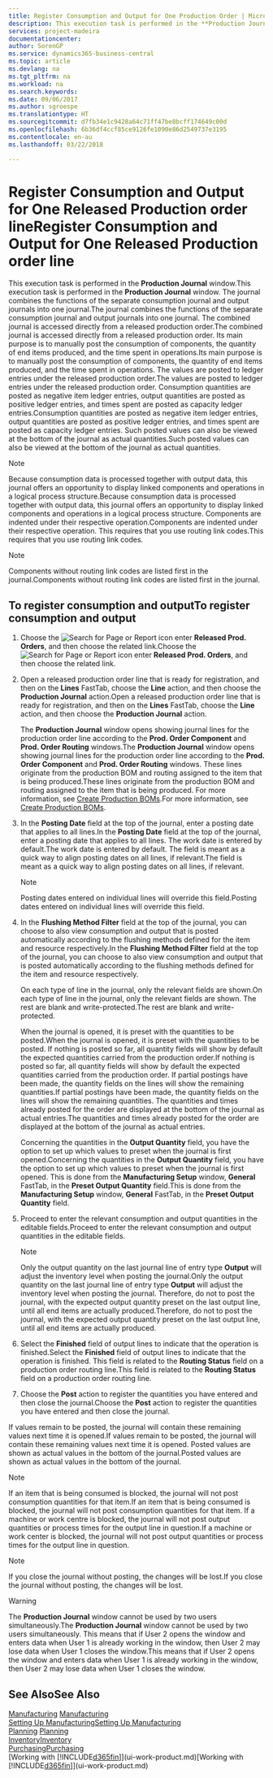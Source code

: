 ```yaml
---
title: Register Consumption and Output for One Production Order | Microsoft Docs
description: This execution task is performed in the **Production Journal** window. The journal combines the functions of the separate consumption journal and output journals into one journal. The combined journal is accessed directly from a released production order. Its main purpose is to manually post the consumption of components, the quantity of end items produced, and the time spent in operations.
services: project-madeira
documentationcenter: 
author: SorenGP
ms.service: dynamics365-business-central
ms.topic: article
ms.devlang: na
ms.tgt_pltfrm: na
ms.workload: na
ms.search.keywords: 
ms.date: 09/06/2017
ms.author: sgroespe
ms.translationtype: HT
ms.sourcegitcommit: d7fb34e1c9428a64c71ff47be8bcff174649c00d
ms.openlocfilehash: 6b36df4ccf85ce9126fe1090e86d2549737e3195
ms.contentlocale: en-au
ms.lasthandoff: 03/22/2018

---
```

# <a name="register-consumption-and-output-for-one-released-production-order-line"></a><span data-ttu-id="267bf-106">Register Consumption and Output for One Released Production order line</span><span class="sxs-lookup"><span data-stu-id="267bf-106">Register Consumption and Output for One Released Production order line</span></span>
<span data-ttu-id="267bf-107">This execution task is performed in the **Production Journal** window.</span><span class="sxs-lookup"><span data-stu-id="267bf-107">This execution task is performed in the **Production Journal** window.</span></span> <span data-ttu-id="267bf-108">The journal combines the functions of the separate consumption journal and output journals into one journal.</span><span class="sxs-lookup"><span data-stu-id="267bf-108">The journal combines the functions of the separate consumption journal and output journals into one journal.</span></span> <span data-ttu-id="267bf-109">The combined journal is accessed directly from a released production order.</span><span class="sxs-lookup"><span data-stu-id="267bf-109">The combined journal is accessed directly from a released production order.</span></span> <span data-ttu-id="267bf-110">Its main purpose is to manually post the consumption of components, the quantity of end items produced, and the time spent in operations.</span><span class="sxs-lookup"><span data-stu-id="267bf-110">Its main purpose is to manually post the consumption of components, the quantity of end items produced, and the time spent in operations.</span></span> <span data-ttu-id="267bf-111">The values are posted to ledger entries under the released production order.</span><span class="sxs-lookup"><span data-stu-id="267bf-111">The values are posted to ledger entries under the released production order.</span></span> <span data-ttu-id="267bf-112">Consumption quantities are posted as negative item ledger entries, output quantities are posted as positive ledger entries, and times spent are posted as capacity ledger entries.</span><span class="sxs-lookup"><span data-stu-id="267bf-112">Consumption quantities are posted as negative item ledger entries, output quantities are posted as positive ledger entries, and times spent are posted as capacity ledger entries.</span></span> <span data-ttu-id="267bf-113">Such posted values can also be viewed at the bottom of the journal as actual quantities.</span><span class="sxs-lookup"><span data-stu-id="267bf-113">Such posted values can also be viewed at the bottom of the journal as actual quantities.</span></span>  

> [!NOTE]  
>  <span data-ttu-id="267bf-114">Because consumption data is processed together with output data, this journal offers an opportunity to display linked components and operations in a logical process structure.</span><span class="sxs-lookup"><span data-stu-id="267bf-114">Because consumption data is processed together with output data, this journal offers an opportunity to display linked components and operations in a logical process structure.</span></span> <span data-ttu-id="267bf-115">Components are indented under their respective operation.</span><span class="sxs-lookup"><span data-stu-id="267bf-115">Components are indented under their respective operation.</span></span> <span data-ttu-id="267bf-116">This requires that you use routing link codes.</span><span class="sxs-lookup"><span data-stu-id="267bf-116">This requires that you use routing link codes.</span></span>  

> [!NOTE]  
>  <span data-ttu-id="267bf-117">Components without routing link codes are listed first in the journal.</span><span class="sxs-lookup"><span data-stu-id="267bf-117">Components without routing link codes are listed first in the journal.</span></span>  

## <a name="to-register-consumption-and-output"></a><span data-ttu-id="267bf-118">To register consumption and output</span><span class="sxs-lookup"><span data-stu-id="267bf-118">To register consumption and output</span></span>  
1.  <span data-ttu-id="267bf-119">Choose the ![Search for Page or Report](media/ui-search/search_small.png "Search for Page or Report icon") icon enter **Released Prod. Orders**, and then choose the related link.</span><span class="sxs-lookup"><span data-stu-id="267bf-119">Choose the ![Search for Page or Report](media/ui-search/search_small.png "Search for Page or Report icon") icon enter **Released Prod. Orders**, and then choose the related link.</span></span>  
2.  <span data-ttu-id="267bf-120">Open a released production order line that is ready for registration, and then on the **Lines** FastTab, choose the **Line** action, and then choose the **Production Journal** action.</span><span class="sxs-lookup"><span data-stu-id="267bf-120">Open a released production order line that is ready for registration, and then on the **Lines** FastTab, choose the **Line** action, and then choose the **Production Journal** action.</span></span>  

    <span data-ttu-id="267bf-121">The **Production Journal** window opens showing journal lines for the production order line according to the **Prod. Order Component** and **Prod. Order Routing** windows.</span><span class="sxs-lookup"><span data-stu-id="267bf-121">The **Production Journal** window opens showing journal lines for the production order line according to the **Prod. Order Component** and **Prod. Order Routing** windows.</span></span> <span data-ttu-id="267bf-122">These lines originate from the production BOM and routing assigned to the item that is being produced.</span><span class="sxs-lookup"><span data-stu-id="267bf-122">These lines originate from the production BOM and routing assigned to the item that is being produced.</span></span> <span data-ttu-id="267bf-123">For more information, see [Create Production BOMs](production-how-to-create-routings.md).</span><span class="sxs-lookup"><span data-stu-id="267bf-123">For more information, see [Create Production BOMs](production-how-to-create-routings.md).</span></span>  

3.  <span data-ttu-id="267bf-124">In the **Posting Date** field at the top of the journal, enter a posting date that applies to all lines.</span><span class="sxs-lookup"><span data-stu-id="267bf-124">In the **Posting Date** field at the top of the journal, enter a posting date that applies to all lines.</span></span> <span data-ttu-id="267bf-125">The work date is entered by default.</span><span class="sxs-lookup"><span data-stu-id="267bf-125">The work date is entered by default.</span></span> <span data-ttu-id="267bf-126">The field is meant as a quick way to align posting dates on all lines, if relevant.</span><span class="sxs-lookup"><span data-stu-id="267bf-126">The field is meant as a quick way to align posting dates on all lines, if relevant.</span></span>  

    > [!NOTE]  
    >  <span data-ttu-id="267bf-127">Posting dates entered on individual lines will override this field.</span><span class="sxs-lookup"><span data-stu-id="267bf-127">Posting dates entered on individual lines will override this field.</span></span>  

4.  <span data-ttu-id="267bf-128">In the **Flushing Method Filter** field at the top of the journal, you can choose to also view consumption and output that is posted automatically according to the flushing methods defined for the item and resource respectively.</span><span class="sxs-lookup"><span data-stu-id="267bf-128">In the **Flushing Method Filter** field at the top of the journal, you can choose to also view consumption and output that is posted automatically according to the flushing methods defined for the item and resource respectively.</span></span>  

    <span data-ttu-id="267bf-129">On each type of line in the journal, only the relevant fields are shown.</span><span class="sxs-lookup"><span data-stu-id="267bf-129">On each type of line in the journal, only the relevant fields are shown.</span></span> <span data-ttu-id="267bf-130">The rest are blank and write-protected.</span><span class="sxs-lookup"><span data-stu-id="267bf-130">The rest are blank and write-protected.</span></span>  

    <span data-ttu-id="267bf-131">When the journal is opened, it is preset with the quantities to be posted.</span><span class="sxs-lookup"><span data-stu-id="267bf-131">When the journal is opened, it is preset with the quantities to be posted.</span></span> <span data-ttu-id="267bf-132">If nothing is posted so far, all quantity fields will show by default the expected quantities carried from the production order.</span><span class="sxs-lookup"><span data-stu-id="267bf-132">If nothing is posted so far, all quantity fields will show by default the expected quantities carried from the production order.</span></span> <span data-ttu-id="267bf-133">If partial postings have been made, the quantity fields on the lines will show the remaining quantities.</span><span class="sxs-lookup"><span data-stu-id="267bf-133">If partial postings have been made, the quantity fields on the lines will show the remaining quantities.</span></span> <span data-ttu-id="267bf-134">The quantities and times already posted for the order are displayed at the bottom of the journal as actual entries.</span><span class="sxs-lookup"><span data-stu-id="267bf-134">The quantities and times already posted for the order are displayed at the bottom of the journal as actual entries.</span></span>  

    <span data-ttu-id="267bf-135">Concerning the quantities in the **Output Quantity** field, you have the option to set up which values to preset when the journal is first opened.</span><span class="sxs-lookup"><span data-stu-id="267bf-135">Concerning the quantities in the **Output Quantity** field, you have the option to set up which values to preset when the journal is first opened.</span></span> <span data-ttu-id="267bf-136">This is done from the **Manufacturing Setup** window, **General** FastTab, in the **Preset Output Quantity** field.</span><span class="sxs-lookup"><span data-stu-id="267bf-136">This is done from the **Manufacturing Setup** window, **General** FastTab, in the **Preset Output Quantity** field.</span></span>

5.  <span data-ttu-id="267bf-137">Proceed to enter the relevant consumption and output quantities in the editable fields.</span><span class="sxs-lookup"><span data-stu-id="267bf-137">Proceed to enter the relevant consumption and output quantities in the editable fields.</span></span>  

    > [!NOTE]  
    >  <span data-ttu-id="267bf-138">Only the output quantity on the last journal line of entry type **Output** will adjust the inventory level when posting the journal.</span><span class="sxs-lookup"><span data-stu-id="267bf-138">Only the output quantity on the last journal line of entry type **Output** will adjust the inventory level when posting the journal.</span></span> <span data-ttu-id="267bf-139">Therefore, do not to post the journal, with the expected output quantity preset on the last output line, until all end items are actually produced.</span><span class="sxs-lookup"><span data-stu-id="267bf-139">Therefore, do not to post the journal, with the expected output quantity preset on the last output line, until all end items are actually produced.</span></span>  

6.  <span data-ttu-id="267bf-140">Select the **Finished** field of output lines to indicate that the operation is finished.</span><span class="sxs-lookup"><span data-stu-id="267bf-140">Select the **Finished** field of output lines to indicate that the operation is finished.</span></span> <span data-ttu-id="267bf-141">This field is related to the **Routing Status** field on a production order routing line.</span><span class="sxs-lookup"><span data-stu-id="267bf-141">This field is related to the **Routing Status** field on a production order routing line.</span></span>  
7.  <span data-ttu-id="267bf-142">Choose the **Post** action to register the quantities you have entered and then close the journal.</span><span class="sxs-lookup"><span data-stu-id="267bf-142">Choose the **Post** action to register the quantities you have entered and then close the journal.</span></span>  

<span data-ttu-id="267bf-143">If values remain to be posted, the journal will contain these remaining values next time it is opened.</span><span class="sxs-lookup"><span data-stu-id="267bf-143">If values remain to be posted, the journal will contain these remaining values next time it is opened.</span></span> <span data-ttu-id="267bf-144">Posted values are shown as actual values in the bottom of the journal.</span><span class="sxs-lookup"><span data-stu-id="267bf-144">Posted values are shown as actual values in the bottom of the journal.</span></span>  

> [!NOTE]  
>  <span data-ttu-id="267bf-145"> If an item that is being consumed is blocked, the journal will not post consumption quantities for that item.</span><span class="sxs-lookup"><span data-stu-id="267bf-145">If an item that is being consumed is blocked, the journal will not post consumption quantities for that item.</span></span> <span data-ttu-id="267bf-146">If a machine or work centre is blocked, the journal will not post output quantities or process times for the output line in question.</span><span class="sxs-lookup"><span data-stu-id="267bf-146">If a machine or work center is blocked, the journal will not post output quantities or process times for the output line in question.</span></span>  

> [!NOTE]  
>  <span data-ttu-id="267bf-147">If you close the journal without posting, the changes will be lost.</span><span class="sxs-lookup"><span data-stu-id="267bf-147">If you close the journal without posting, the changes will be lost.</span></span>  

> [!WARNING]  
>  <span data-ttu-id="267bf-148">The **Production Journal** window cannot be used by two users simultaneously.</span><span class="sxs-lookup"><span data-stu-id="267bf-148">The **Production Journal** window cannot be used by two users simultaneously.</span></span> <span data-ttu-id="267bf-149">This means that if User 2 opens the window and enters data when User 1 is already working in the window, then User 2 may lose data when User 1 closes the window.</span><span class="sxs-lookup"><span data-stu-id="267bf-149">This means that if User 2 opens the window and enters data when User 1 is already working in the window, then User 2 may lose data when User 1 closes the window.</span></span>  

## <a name="see-also"></a><span data-ttu-id="267bf-150">See Also</span><span class="sxs-lookup"><span data-stu-id="267bf-150">See Also</span></span>  
<span data-ttu-id="267bf-151">[Manufacturing](production-manage-manufacturing.md)  </span><span class="sxs-lookup"><span data-stu-id="267bf-151">[Manufacturing](production-manage-manufacturing.md)  </span></span>  
[<span data-ttu-id="267bf-152">Setting Up Manufacturing</span><span class="sxs-lookup"><span data-stu-id="267bf-152">Setting Up Manufacturing</span></span>](production-configure-production-processes.md)  
<span data-ttu-id="267bf-153">[Planning](production-planning.md)    </span><span class="sxs-lookup"><span data-stu-id="267bf-153">[Planning](production-planning.md)    </span></span>  
[<span data-ttu-id="267bf-154">Inventory</span><span class="sxs-lookup"><span data-stu-id="267bf-154">Inventory</span></span>](inventory-manage-inventory.md)  
[<span data-ttu-id="267bf-155">Purchasing</span><span class="sxs-lookup"><span data-stu-id="267bf-155">Purchasing</span></span>](purchasing-manage-purchasing.md)  
<span data-ttu-id="267bf-156">[Working with [!INCLUDE[d365fin](includes/d365fin_md.md)]](ui-work-product.md)</span><span class="sxs-lookup"><span data-stu-id="267bf-156">[Working with [!INCLUDE[d365fin](includes/d365fin_md.md)]](ui-work-product.md)</span></span>

